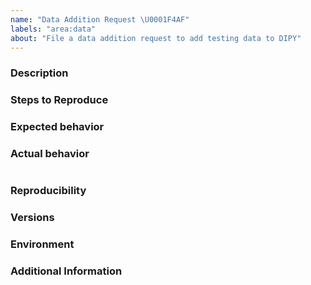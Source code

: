 ```yaml
---
name: "Data Addition Request \U0001F4AF"
labels: "area:data"
about: "File a data addition request to add testing data to DIPY"
---
```


<!-- The text within this markup is a comment, and is intended to provide
guidelines to open an issue in the DIPY repository. This text will not
be part of the issue.

Before submitting an issue, please check that your issue has not been
already filed. -->

### Description

<!-- Description of the impact of the current testing data, and how adding new
data benefits or challenges the toolkit. -->

### Steps to Reproduce

<!--
1. [First Step]
2. [Second Step]
3. [and so on...]

Provide a minimal, complete, and verifiable example (commonly abbreviated as
MWE, Minimal Working Example, or sometimes referred to as SSCCE, Short, Self
Contained, Correct (Compilable) Example) or code snippet, either through a
GitHub gist (https://gist.github.com/) or providing your own files (including
your source code, and your data) reproducing the issue or showing an incorrect
result. -->

### Expected behavior

<!-- What you expect to happen. -->

### Actual behavior

<!-- What actually happens. Include the relevant build error trace if
applicable. -->
```none
```

### Reproducibility

<!-- What percentage of the time does it reproduce? -->

### Versions

<!-- If a tagged version, you can get this information by inspecting the
value of the `Version` attribute shown when executing `pip show dipy`.

If the commit number is required, run `$ git rev-parse --short HEAD`. -->

### Environment

<!-- Which your OS, Python and installed package versions are. -->

### Additional Information

<!-- Any additional information, configuration or data that might be necessary
to reproduce the issue. -->


<!-- **Note**: Use issues for their purpose; issues are not for code help. Need
help? Ask your question at DIPY discussions (https://github.com/dipy/dipy/discussions). -->
